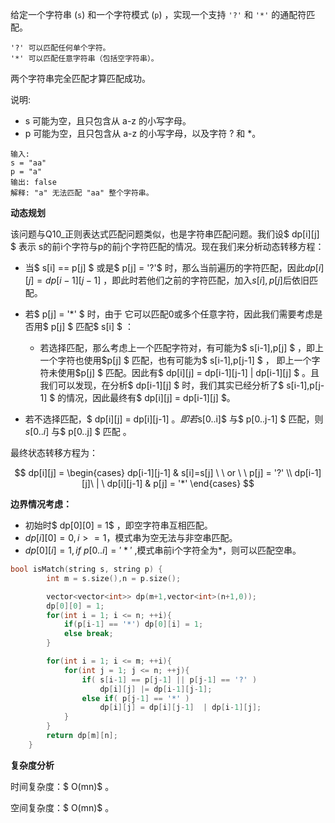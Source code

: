 给定一个字符串 (`s`) 和一个字符模式 (`p`) ，实现一个支持 `'?'` 和 `'*'` 的通配符匹配。

```
'?' 可以匹配任何单个字符。
'*' 可以匹配任意字符串（包括空字符串）。
```

两个字符串完全匹配才算匹配成功。

说明:

- s 可能为空，且只包含从 a-z 的小写字母。
- p 可能为空，且只包含从 a-z 的小写字母，以及字符 ? 和 *。



```
输入:
s = "aa"
p = "a"
输出: false
解释: "a" 无法匹配 "aa" 整个字符串。
```



<b>动态规划</b>

该问题与Q10_正则表达式匹配问题类似，也是字符串匹配问题。我们设$  dp[i][j] $ 表示 s的前i个字符与p的前j个字符匹配的情况。现在我们来分析动态转移方程：

+ 当$ s[i] == p[j] $ 或是$ p[j] = '?'$ 时，那么当前遍历的字符匹配，因此$dp[i][j] = dp[i-1][j-1]$ ，即此时若他们之前的字符匹配，加入$s[i],p[j]$后依旧匹配。

+ 若$ p[j] = '*' $ 时，由于 它可以匹配0或多个任意字符，因此我们需要考虑是否用$ p[j] $ 匹配$ s[i] $ ：
  + 若选择匹配，那么考虑上一个匹配字符对，有可能为$ s[i-1],p[j] $ ，即上一个字符也使用$p[j] $ 匹配，也有可能为$ s[i-1],p[j-1] $ ， 即上一个字符未使用$p[j] $ 匹配。因此有$ dp[i][j] = dp[i-1][j-1] | dp[i-1][j] $ 。且我们可以发现，在分析$ dp[i-1][j] $ 时，我们其实已经分析了$ s[i-1],p[j-1] $ 的情况，因此最终有$  dp[i][j] =  dp[i-1][j]  $。

+ 若不选择匹配，$ dp[i][j] = dp[i][j-1] $。即若$s[0..i]$ 与$ p[0..j-1] $  匹配，则$s[0..i]$ 与$ p[0..j] $  匹配 。

最终状态转移方程为：

<p>

$$
dp[i][j] = 
\begin{cases}
dp[i-1][j-1] & s[i]=s[j] \ \ or \ \ p[j] = '?' \\
dp[i-1][j]\  | \ dp[i][j-1]  & p[j] = '*'
\end{cases}
$$

</p>

<b>边界情况考虑：</b>

- 初始时$ dp[0][0] = 1$ ，即空字符串互相匹配。
- $dp[i][0] = 0 , i >= 1$，模式串为空无法与非空串匹配。 
- $dp[0][i] = 1 , if\ p[0..i] = '*'$ ,模式串前i个字符全为*，则可以匹配空串。

```c++
bool isMatch(string s, string p) {
        int m = s.size(),n = p.size();

        vector<vector<int>> dp(m+1,vector<int>(n+1,0));
        dp[0][0] = 1;
        for(int i = 1; i <= n; ++i){
            if(p[i-1] == '*') dp[0][i] = 1;
            else break;
        }

        for(int i = 1; i <= m; ++i){
            for(int j = 1; j <= n; ++j){
                if( s[i-1] == p[j-1] || p[j-1] == '?' )
                    dp[i][j] |= dp[i-1][j-1];
                else if( p[j-1] == '*' )
                    dp[i][j] = dp[i][j-1]  | dp[i-1][j];
            }
        }
        return dp[m][n];
    }
```

<b>复杂度分析</b>

时间复杂度：$ O(mn)$ 。

空间复杂度：$ O(mn)$ 。 

